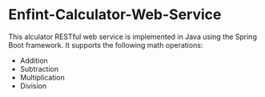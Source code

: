# Enfint-Calculator-Web-Service
This alculator RESTful web service is implemented in Java using the Spring Boot framework. It supports the following math operations:

- Addition
- Subtraction
- Multiplication
- Division
